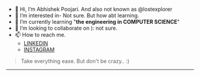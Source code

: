 - 👋 Hi, I’m Abhishek Poojari. And also not known as @lostexplorer
- 👀 I’m interested in- Not sure. But how abt learning.
- 🌱 I’m currently learning "**the engineering in COMPUTER SCIENCE**"
- 💞️ I’m looking to collaborate on ): not sure.
- 📫 How to reach me.
    - [LINKEDIN](https://www.linkedin.com/in/lost-explorer/ "Abhishek Poojari")
    - [INSTAGRAM](https://www.instagram.com/lost_e_xplorer/ "lost_e_xplorer")

<!---
lostxplorer/lostxplorer is a ✨ special ✨ repository because its `README.md` (this file) appears on your GitHub profile.
You can click the Preview link to take a look at your changes.
--->

>Take everything ease. But don't be crazy..  :)
***

